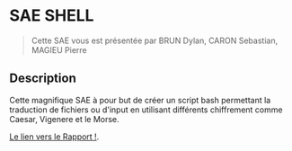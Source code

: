 # SAE SHELL

> Cette SAE vous est présentée par BRUN Dylan, CARON Sebastian, MAGIEU Pierre

## Description

Cette magnifique SAE à pour but de créer un script bash permettant la traduction de fichiers ou d'input en utilisant différents chiffrement comme Caesar, Vigenere et le Morse.

[Le lien vers le Rapport !](https://docs.google.com/document/d/1Lk8nq1e_kyfWSWNiCctRRj6pmrh1at1ewCphH-zld9c/edit?usp=sharing).